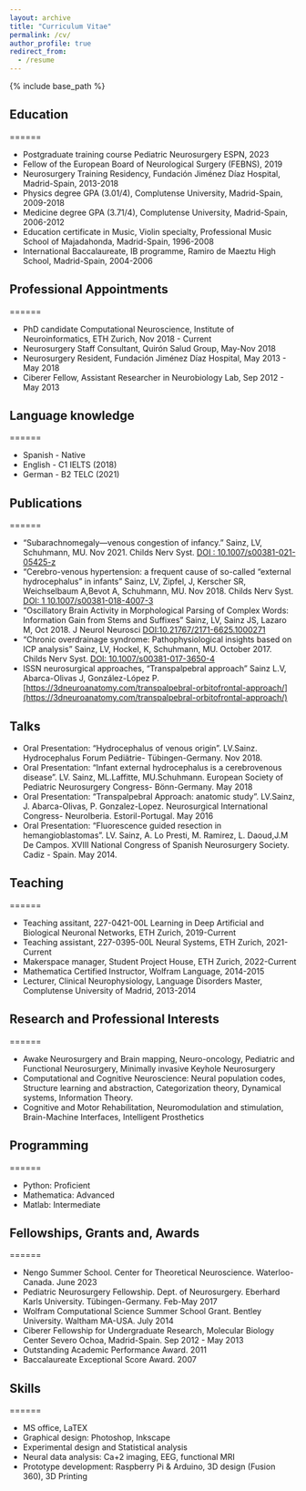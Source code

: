 ```yaml
---
layout: archive
title: "Curriculum Vitae"
permalink: /cv/
author_profile: true
redirect_from:
  - /resume
---
```


{% include base_path %}

## Education
======
* Postgraduate training course Pediatric Neurosurgery ESPN, 2023
* Fellow of the European Board of Neurological Surgery (FEBNS), 2019
* Neurosurgery Training Residency, Fundación Jiménez Díaz Hospital, Madrid-Spain, 2013-2018
* Physics degree GPA (3.01/4), Complutense University, Madrid-Spain, 2009-2018
* Medicine degree GPA (3.71/4), Complutense University, Madrid-Spain, 2006-2012
* Education certificate in Music, Violin specialty, Professional Music School of Majadahonda, Madrid-Spain, 1996-2008
* International Baccalaureate, IB programme, Ramiro de Maeztu High School, Madrid-Spain, 2004-2006

## Professional Appointments
======
* PhD candidate Computational Neuroscience, Institute of Neuroinformatics, ETH Zurich, Nov 2018 - Current
* Neurosurgery Staff Consultant, Quirón Salud Group, May-Nov 2018
* Neurosurgery Resident, Fundación Jiménez Díaz Hospital, May 2013 - May 2018
* Ciberer Fellow, Assistant Researcher in Neurobiology Lab, Sep 2012 - May 2013
  
## Language knowledge
======
* Spanish - Native
* English - C1 IELTS (2018)
* German - B2 TELC (2021)

## Publications
======
* “Subarachnomegaly—venous congestion of infancy.” Sainz, LV, Schuhmann, MU. Nov 2021. Childs Nerv Syst. 
  [DOI : 10.1007/s00381-021-05425-z](https://link.springer.com/article/10.1007/s00381-021-05328-z)
* “Cerebro-venous hypertension: a frequent cause of so-called “external hydrocephalus” in infants” Sainz, LV, Zipfel, J, Kerscher SR, Weichselbaum A,Bevot A, Schuhmann, MU. Nov 2018. Childs Nerv Syst. [DOI: 1 10.1007/s00381-018-4007-3](https://link.springer.com/article/10.1007/s00381-018-4007-3)
* “Oscillatory Brain Activity in Morphological Parsing of Complex Words: Information Gain from Stems and Suffixes” Sainz, LV, Sainz JS, Lazaro M, Oct 2018. J Neurol Neurosci [DOI:10.21767/2171-6625.1000271](https://www.researchgate.net/publication/328743209_Oscillatory_Brain_Activity_in_Morphological_Parsing_of_Complex_Words_Information_Gain_from_Stems_and_Suffixes)
* “Chronic overdrainage syndrome: Pathophysiological insights based on ICP analysis” Sainz, LV, Hockel, K, Schuhmann, MU. October 2017. Childs Nerv Syst. [DOI: 10.1007/s00381-017-3650-4](https://link.springer.com/article/10.1007/s00381-017-3650-4)
* ISSN neurosurgical approaches, “Transpalpebral approach” Sainz L.V, Abarca-Olivas J, González-López P. [https://3dneuroanatomy.com/transpalpebral-orbitofrontal-approach/](https://3dneuroanatomy.com/transpalpebral-orbitofrontal-approach/)

## Talks
* Oral Presentation: “Hydrocephalus of venous origin”. LV.Sainz. Hydrocephalus Forum Pediätrie- Tübingen-Germany. Nov 2018. 
* Oral Presentation: “Infant external hydrocephalus is a cerebrovenous disease”. LV. Sainz, ML.Laffitte, MU.Schuhmann. European Society of Pediatric Neurosurgery Congress- Bönn-Germany. May 2018
* Oral Presentation: “Transpalpebral Approach: anatomic study”. LV.Sainz, J. Abarca-Olivas, P. Gonzalez-Lopez. Neurosurgical International Congress- NeuroIberia. Estoril-Portugal. May 2016
* Oral Presentation: “Fluorescence guided resection in hemangioblastomas”. LV. Sainz, A. Lo Presti, M. Ramirez, L. Daoud,J.M De Campos. XVIII National Congress of Spanish Neurosurgery Society. Cadiz - Spain. May 2014.

## Teaching
======
* Teaching assitant, 227-0421-00L  Learning in Deep Artificial and Biological Neuronal Networks, ETH Zurich, 2019-Current
* Teaching assistant, 227-0395-00L Neural Systems, ETH Zurich, 2021-Current
* Makerspace manager, Student Project House, ETH Zurich, 2022-Current
* Mathematica Certified Instructor, Wolfram Language, 2014-2015
* Lecturer, Clinical Neurophysiology, Language Disorders Master, Complutense University of Madrid, 2013-2014

## Research and Professional Interests
======
* Awake Neurosurgery and Brain mapping, Neuro-oncology, Pediatric and Functional Neurosurgery, Minimally invasive Keyhole Neurosurgery
* Computational and Cognitive Neuroscience: Neural population codes, Structure learning and abstraction, Categorization theory, Dynamical systems, Information Theory.
* Cognitive and Motor Rehabilitation, Neuromodulation and stimulation, Brain-Machine Interfaces, Intelligent Prosthetics

## Programming
======
* Python: Proficient
* Mathematica: Advanced
* Matlab: Intermediate

## Fellowships, Grants and, Awards
======
* Nengo Summer School. Center for Theoretical Neuroscience. Waterloo-Canada. June 2023
* Pediatric Neurosurgery Fellowship. Dept. of Neurosurgery. Eberhard Karls University. Tübingen-Germany. Feb-May 2017
* Wolfram Computational Science Summer School Grant. Bentley University. Waltham MA-USA. July 2014
* Ciberer Fellowship for Undergraduate Research, Molecular Biology Center Severo Ochoa, Madrid-Spain. Sep 2012 - May 2013
* Outstanding Academic Performance Award. 2011		 
* Baccalaureate Exceptional Score Award. 2007

## Skills
======
* MS office, LaTEX
* Graphical design: Photoshop, Inkscape
* Experimental design and Statistical analysis
* Neural data analysis: Ca+2 imaging, EEG, functional MRI
* Prototype development: Raspberry Pi & Arduino, 3D design (Fusion 360), 3D Printing
